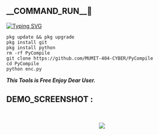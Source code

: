 <h2>__COMMAND_RUN__🔻 </h2>

[![Typing SVG](https://readme-typing-svg.demolab.com?font=Fira+Code&pause=1000&color=FF2C10&background=31FF9400&width=435&lines=Compile+Your+Python+File+Enjoy+Dear%F0%9F%A4%9F)](https://git.io/typing-svg)

```
pkg update && pkg upgrade
pkg install git
pkg install python
rm -rf PyCompile
git clone https://github.com/MUMIT-404-CYBER/PyCompile
cd PyCompile
python enc.py
```

___This Tools is Free Enjoy Dear User.___</br>

## DEMO_SCREENSHOT :
<br>
<p align="center">
<img src="__scr__/COMPILE.jpg"/>
</p>
